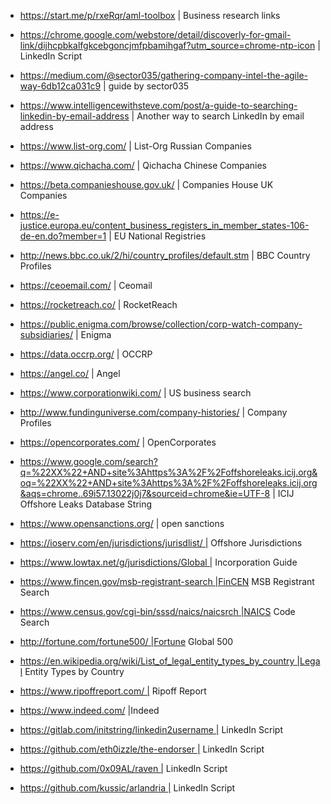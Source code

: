 - https://start.me/p/rxeRqr/aml-toolbox | Business research links
- https://chrome.google.com/webstore/detail/discoverly-for-gmail-link/dijhcpbkalfgkcebgoncjmfpbamihgaf?utm_source=chrome-ntp-icon | LinkedIn Script
- https://medium.com/@sector035/gathering-company-intel-the-agile-way-6db12ca031c9 | guide by sector035
- https://www.intelligencewithsteve.com/post/a-guide-to-searching-linkedin-by-email-address | Another way to search LinkedIn by email address
- https://www.list-org.com/ | List-Org Russian Companies
- https://www.qichacha.com/ | Qichacha Chinese Companies
- https://beta.companieshouse.gov.uk/ | Companies House UK Companies
- https://e-justice.europa.eu/content_business_registers_in_member_states-106-de-en.do?member=1 | EU National Registries
- http://news.bbc.co.uk/2/hi/country_profiles/default.stm | BBC Country Profiles

- https://ceoemail.com/ | Ceomail
- https://rocketreach.co/ | RocketReach
- https://public.enigma.com/browse/collection/corp-watch-company-subsidiaries/ | Enigma
- https://data.occrp.org/ | OCCRP
- https://angel.co/ | Angel
- https://www.corporationwiki.com/ | US business search
- http://www.fundinguniverse.com/company-histories/ | Company Profiles
- https://opencorporates.com/ | OpenCorporates
- https://www.google.com/search?q=%22XX%22+AND+site%3Ahttps%3A%2F%2Foffshoreleaks.icij.org&oq=%22XX%22+AND+site%3Ahttps%3A%2F%2Foffshoreleaks.icij.org&aqs=chrome..69i57.13022j0j7&sourceid=chrome&ie=UTF-8 | ICIJ Offshore Leaks Database String
- https://www.opensanctions.org/ | open sanctions
- https://ioserv.com/en/jurisdictions/jurisdlist/ | Offshore Jurisdictions
- https://www.lowtax.net/g/jurisdictions/Global | Incorporation Guide
- https://www.fincen.gov/msb-registrant-search |FinCEN MSB Registrant Search
- https://www.census.gov/cgi-bin/sssd/naics/naicsrch |NAICS Code Search
- http://fortune.com/fortune500/ |Fortune Global 500
- https://en.wikipedia.org/wiki/List_of_legal_entity_types_by_country |Legal Entity Types by Country
- https://www.ripoffreport.com/ | Ripoff Report
- https://www.indeed.com/ |Indeed

- https://gitlab.com/initstring/linkedin2username | LinkedIn Script
- https://github.com/eth0izzle/the-endorser | LinkedIn Script
- https://github.com/0x09AL/raven | LinkedIn Script
- https://github.com/kussic/arlandria | LinkedIn Script
